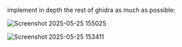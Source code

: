 implement in depth the rest of ghidra as much as possible:  

![Screenshot 2025-05-25 155025](https://github.com/user-attachments/assets/0fdd0fb6-90f6-443e-bd73-9b6aa7e07c2e)

![Screenshot 2025-05-25 153411](https://github.com/user-attachments/assets/4fa3ee5f-ab1c-4634-8d28-7afdaef128c7)


